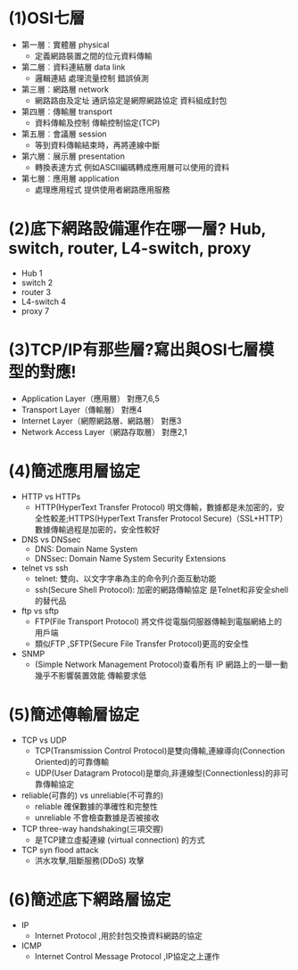 # (1)OSI七層
- 第一層︰實體層 physical
  - 定義網路裝置之間的位元資料傳輸
- 第二層︰資料連結層 data link
  - 邏輯連結 處理流量控制 錯誤偵測
- 第三層︰網路層 network
  - 網路路由及定址 通訊協定是網際網路協定 資料組成封包
- 第四層︰傳輸層 transport
  - 資料傳輸及控制 傳輸控制協定(TCP)
- 第五層︰會議層 session
  - 等到資料傳輸結束時，再將連線中斷
- 第六層︰展示層 presentation
  - 轉換表達方式 例如ASCII編碼轉成應用層可以使用的資料
- 第七層︰應用層 application
  - 處理應用程式 提供使用者網路應用服務
# (2)底下網路設備運作在哪一層? Hub, switch, router, L4-switch, proxy
- Hub       1
- switch    2
- router    3
- L4-switch 4
- proxy     7
# (3)TCP/IP有那些層?寫出與OSI七層模型的對應!
- Application Layer（應用層）         對應7,6,5
- Transport Layer（傳輸層）           對應4
- Internet Layer（網際網路層、網路層） 對應3
- Network Access Layer（網路存取層）  對應2,1
# (4)簡述應用層協定
- HTTP vs HTTPs
  - HTTP(HyperText Transfer Protocol) 明文傳輸，數據都是未加密的，安全性較差;HTTPS(HyperText Transfer Protocol Secure)（SSL+HTTP） 數據傳輸過程是加密的，安全性較好
- DNS vs DNSsec
  - DNS: Domain Name System
  - DNSsec: Domain Name System Security Extensions
- telnet vs ssh
  - telnet: 雙向、以文字字串為主的命令列介面互動功能
  - ssh(Secure Shell Protocol): 加密的網路傳輸協定 是Telnet和非安全shell的替代品
- ftp vs sftp
  - FTP(File Transport Protocol) 將文件從電腦伺服器傳輸到電腦網絡上的用戶端
  - 類似FTP ,SFTP(Secure File Transfer Protocol)更高的安全性
- SNMP
  - (Simple Network Management Protocol)查看所有 IP 網路上的一舉一動 幾乎不影響裝置效能 傳輸要求低
# (5)簡述傳輸層協定
- TCP vs UDP
  - TCP(Transmission Control Protocol)是雙向傳輸,連線導向(Connection Oriented)的可靠傳輸
  - UDP(User Datagram Protocol)是單向,非連線型(Connectionless)的非可靠傳輸協定
- reliable(可靠的) vs unreliable(不可靠的)
  - reliable 確保數據的準確性和完整性
  - unreliable 不會檢查數據是否被接收
- TCP three-way handshaking(三項交握)
  - 是TCP建立虛擬連線 (virtual connection) 的方式
- TCP syn flood attack
  - 洪水攻擊,阻斷服務(DDoS) 攻擊
# (6)簡述底下網路層協定
- IP
  - Internet Protocol ,用於封包交換資料網路的協定
- ICMP
  - Internet Control Message Protocol ,IP協定之上運作
